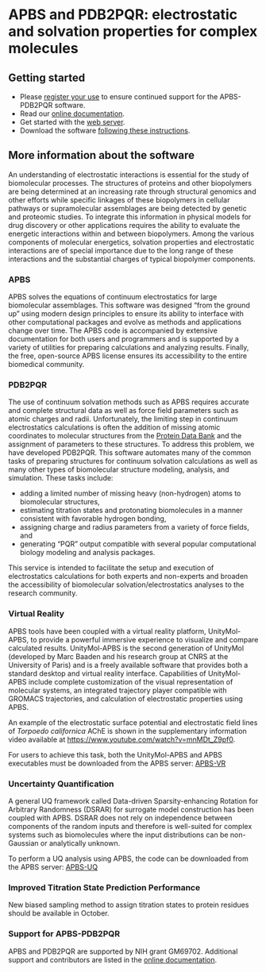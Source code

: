 # APBS and PDB2PQR: electrostatic and solvation properties for complex molecules

## Getting started

* Please [register your use](http://eepurl.com/by4eQr) to ensure continued support for the APBS-PDB2PQR software.
* Read our [online documentation](http://apbs-pdb2pqr.readthedocs.io/).
* Get started with the [web server](http://nbcr-222.ucsd.edu/pdb2pqr_2.1.1/).
* Download the software [following these instructions](http://apbs-pdb2pqr.readthedocs.io/en/latest/downloads.html).

## More information about the software

An understanding of electrostatic interactions is essential for the study of biomolecular processes.
The structures of proteins and other biopolymers are being determined at an increasing rate through structural genomics and other efforts while specific linkages of these biopolymers in cellular pathways or supramolecular assemblages are being detected by genetic and proteomic studies.
To integrate this information in physical models for drug discovery or other applications requires the ability to evaluate the energetic interactions within and between biopolymers.
Among the various components of molecular energetics, solvation properties and electrostatic interactions are of special importance due to the long range of these interactions and the substantial charges of typical biopolymer components. 

### APBS

APBS solves the equations of continuum electrostatics for large biomolecular assemblages.
This software was designed “from the ground up” using modern design principles to ensure its ability to interface with other computational packages and evolve as methods and applications change over time.
The APBS code is accompanied by extensive documentation for both users and programmers and is supported by a variety of utilities for preparing calculations and analyzing results.
Finally, the free, open-source APBS license ensures its accessibility to the entire biomedical community. 

### PDB2PQR
The use of continuum solvation methods such as APBS requires accurate and complete structural data as well as force field parameters such as atomic charges and radii.
Unfortunately, the limiting step in continuum electrostatics calculations is often the addition of missing atomic coordinates to molecular structures from the [Protein Data Bank](http://www.wwpdb.org/) and the assignment of parameters to these structures.
To address this problem, we have developed PDB2PQR.
This software automates many of the common tasks of preparing structures for continuum solvation calculations as well as many other types of biomolecular structure modeling, analysis, and simulation.
These tasks include:

* adding a limited number of missing heavy (non-hydrogen) atoms to biomolecular structures,
* estimating titration states and protonating biomolecules in a manner consistent with favorable hydrogen bonding,
* assigning charge and radius parameters from a variety of force fields, and
* generating “PQR” output compatible with several popular computational biology modeling and analysis packages.

This service is intended to facilitate the setup and execution of electrostatics calculations for both experts and non-experts and broaden the accessibility of biomolecular solvation/electrostatics analyses to the research community. 

### Virtual Reality
APBS tools have been coupled with a virtual reality platform, UnityMol-APBS, to provide a powerful immersive experience to visualize and compare calculated results. UnityMol-APBS is the second generation of UnityMol (developed by Marc Baaden and his research group at CNRS at the University of Paris) and is a freely available software that provides both a standard desktop and virtual reality interface. Capabilities of UnityMol-APBS include complete customization of the visual representation of molecular systems, an integrated trajectory player compatible with GROMACS trajectories, and calculation of electrostatic properties using APBS. 

An example of the electrostatic surface potential and electrostatic field lines of *Torpoedo californica* AChE is shown in the supplementary information video available at https://www.youtube.com/watch?v=mnMDt_Z9pf0.

For users to achieve this task, both the UnityMol-APBS and APBS executables must be downloaded from the APBS server: 
[APBS-VR](./VR)

### Uncertainty Quantification
A general UQ framework called Data-driven Sparsity-enhancing Rotation for Arbitrary Randomness (DSRAR) for surrogate model construction has been coupled with APBS. DSRAR does not rely on independence between components of the random inputs and therefore is well-suited for complex systems such as biomolecules where the input distributions can be non-Gaussian or analytically unknown. 

To perform a UQ analysis using APBS, the code can be downloaded from the APBS server: [APBS-UQ](./UQ)

### Improved Titration State Prediction Performance
New biased sampling method to assign titration states to protein residues should be available in October.

### Support for APBS-PDB2PQR

APBS and PDB2PQR are supported by NIH grant GM69702.
Additional support and contributors are listed in the [online documentation](http://apbs-pdb2pqr.readthedocs.io/).
